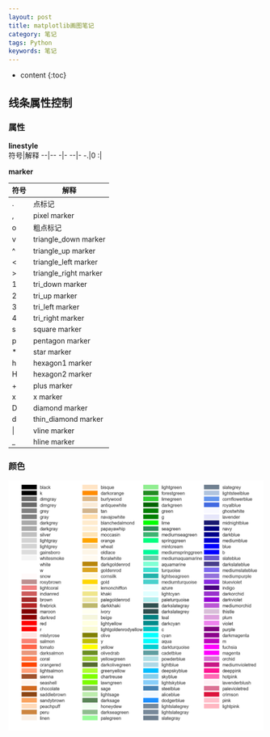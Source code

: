 ```yaml
---
layout: post
title: matplotlib画图笔记
category: 笔记
tags: Python
keywords: 笔记
---
```


* content
{:toc}

## 线条属性控制

### 属性

**linestyle**  
符号|解释
--|--
-|-
--|-
-.|0
:|

**marker**

符号|解释
--|--
.|点标记
,|pixel marker
o|粗点标记
v|triangle_down marker
^|triangle_up marker
<|triangle_left marker
\>|triangle_right marker
1|tri_down marker
2|tri_up marker
3|tri_left marker
4|tri_right marker
s|square marker
p|pentagon marker
*|star marker
h|hexagon1 marker
H|hexagon2 marker
+|plus marker
x|x marker
D|diamond marker
d|thin_diamond marker
\||vline marker
_|hline marker


### 颜色

![](/assets/img/notes/plot_color.png)

